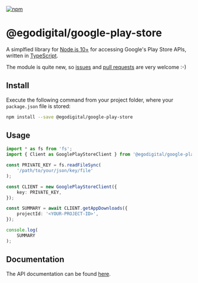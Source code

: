[![npm](https://img.shields.io/npm/v/@egodigital/google-play-store.svg)](https://www.npmjs.com/package/@egodigital/google-play-store)

# @egodigital/google-play-store

A simplfied library for [Node.js 10+](https://nodejs.org/docs/latest-v10.x/api/) for accessing Google's Play Store APIs, written in [TypeScript](https://www.typescriptlang.org/).

The module is quite new, so [issues](https://github.com/egodigital/node-google-play-store/issues) and [pull requests](https://github.com/egodigital/node-google-play-store/pulls) are very welcome :-)

## Install

Execute the following command from your project folder, where your `package.json` file is stored:

```bash
npm install --save @egodigital/google-play-store
```

## Usage

```typescript
import * as fs from 'fs';
import { Client as GooglePlayStoreClient } from '@egodigital/google-play-store';

const PRIVATE_KEY = fs.readFileSync(
    '/path/to/your/json/key/file'
);

const CLIENT = new GooglePlayStoreClient({
    key: PRIVATE_KEY,
});

const SUMMARY = await CLIENT.getAppDownloads({
    projectId: '<YOUR-PROJECT-ID>',
});

console.log(
    SUMMARY
);
```

## Documentation

The API documentation can be found [here](https://egodigital.github.io/google-play-store/).
